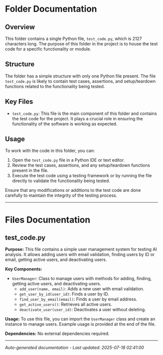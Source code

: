 # Folder Documentation

## Overview
This folder contains a single Python file, `test_code.py`, which is 2127 characters long. The purpose of this folder in the project is to house the test code for a specific functionality or module.

## Structure
The folder has a simple structure with only one Python file present. The file `test_code.py` is likely to contain test cases, assertions, and setup/teardown functions related to the functionality being tested.

## Key Files
- `test_code.py`: This file is the main component of this folder and contains the test code for the project. It plays a crucial role in ensuring the functionality of the software is working as expected.

## Usage
To work with the code in this folder, you can:
1. Open the `test_code.py` file in a Python IDE or text editor.
2. Review the test cases, assertions, and any setup/teardown functions present in the file.
3. Execute the test code using a testing framework or by running the file directly to validate the functionality being tested.

Ensure that any modifications or additions to the test code are done carefully to maintain the integrity of the testing process.

---

# Files Documentation

## test_code.py

**Purpose:** This file contains a simple user management system for testing AI analysis. It allows adding users with email validation, finding users by ID or email, getting active users, and deactivating users.

**Key Components:**
- `UserManager`: Class to manage users with methods for adding, finding, getting active users, and deactivating users.
  - `add_user(name, email)`: Adds a new user with email validation.
  - `get_user_by_id(user_id)`: Finds a user by ID.
  - `find_user_by_email(email)`: Finds a user by email address.
  - `get_active_users()`: Retrieves all active users.
  - `deactivate_user(user_id)`: Deactivates a user without deleting.

**Usage:** To use this file, you can import the `UserManager` class and create an instance to manage users. Example usage is provided at the end of the file.

**Dependencies:** No external dependencies required.

---
*Auto-generated documentation - Last updated: 2025-07-18 02:41:00*
